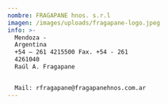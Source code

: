 ```yaml
---
nombre: FRAGAPANE hnos. s.r.l
imagen: /images/uploads/fragapane-logo.jpeg
info: >-
  Mendoza -
  Argentina                                                                                                                                                  Tel.
  +54 – 261 4215500 Fax. +54 - 261
  4261040                                                                                                     <http://www.fragapanehnos.com.ar>                                                                                                                                       Contacto:
  Raúl A. Fragapane


  Mail: rfragapane@fragapanehnos.com.ar
---
```

